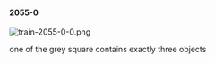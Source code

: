 #### 2055-0
![train-2055-0-0.png](https://github.com/lil-lab/nlvr/raw/master/nlvr/train/images/25/train-2055-0-0.png "train-2055-0-0.png")

one of the grey square contains exactly three objects